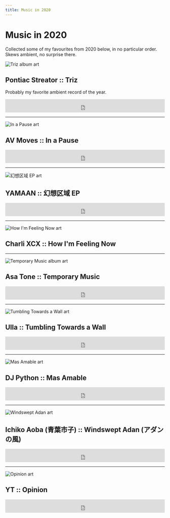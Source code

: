 ```yaml
---
title: Music in 2020
---
```


# Music in 2020

Collected some of my favourites from 2020 below, in no particular order. Skews ambient, no surprise there.

![Triz album art](../assets/images/pontiac-streator-triz.jpg)

## Pontiac Streator :: Triz

Probably my favorite ambient record of the year.

<iframe style="border: 0; width: 100%; height: 42px;" src="https://bandcamp.com/EmbeddedPlayer/album=2983654696/size=small/bgcol=ffffff/linkcol=0687f5/artwork=none/transparent=true/" seamless><a href="https://motionward.bandcamp.com/album/pontiac-streator-triz">Pontiac Streator - &#39;Triz&#39; by Motion Ward</a></iframe>

---

![In a Pause art](../assets/images/av-moves-in-a-pause.jpg)

## AV Moves :: In a Pause

<iframe style="border: 0; width: 100%; height: 42px;" src="https://bandcamp.com/EmbeddedPlayer/album=1389016902/size=small/bgcol=ffffff/linkcol=0687f5/artwork=none/transparent=true/" seamless><a href="https://a-v-c.bandcamp.com/album/in-a-pause">In A Pause by AV Moves</a></iframe>

---

![幻想区域 EP art](../assets/images/yamaan-幻想区域-EP.jpg)

## YAMAAN :: 幻想区域 EP

<iframe style="border: 0; width: 100%; height: 42px;" src="https://bandcamp.com/EmbeddedPlayer/album=2294602674/size=small/bgcol=ffffff/linkcol=0687f5/artwork=none/transparent=true/" seamless><a href="https://doteirecords.bandcamp.com/album/ep">幻想区域 EP by YAMAAN</a></iframe>

---

![How I'm Feeling Now art](../assets/images/charli-xcx-how-im-feeling-now.jpg)

## Charli XCX :: How I'm Feeling Now

---

![Temporary Music album art](../assets/images/asa-tone-temporary-music.jpg)

## Asa Tone :: Temporary Music

<iframe style="border: 0; width: 100%; height: 42px;" src="https://bandcamp.com/EmbeddedPlayer/album=1028926415/size=small/bgcol=ffffff/linkcol=0687f5/artwork=none/transparent=true/" seamless><a href="https://asatone.bandcamp.com/album/temporary-music">Temporary Music by Asa Tone</a></iframe>

---

![Tumbling Towards a Wall art](../assets/images/ulla-tumbling-towards-a-wall.jpg)

## Ulla :: Tumbling Towards a Wall

<iframe style="border: 0; width: 100%; height: 42px;" src="https://bandcamp.com/EmbeddedPlayer/album=404644490/size=small/bgcol=ffffff/linkcol=0687f5/artwork=none/transparent=true/" seamless><a href="https://ullastraus.bandcamp.com/album/tumbling-towards-a-wall">Tumbling Towards a Wall by Ulla</a></iframe>

---

![Mas Amable art](../assets/images/dj-python-mas-amable.jpg)

## DJ Python :: Mas Amable

<iframe style="border: 0; width: 100%; height: 42px;" src="https://bandcamp.com/EmbeddedPlayer/album=3334571118/size=small/bgcol=ffffff/linkcol=0687f5/artwork=none/transparent=true/" seamless><a href="https://djpythonnyc.bandcamp.com/album/mas-amable">Mas Amable by DJ Python</a></iframe>

---

![Windswept Adan art](../assets/images/ichiko-aoba-windswept-adan.jpg)

## Ichiko Aoba (青葉市子) :: Windswept Adan (アダンの風)

<iframe style="border: 0; width: 100%; height: 42px;" src="https://bandcamp.com/EmbeddedPlayer/album=779512058/size=small/bgcol=ffffff/linkcol=0687f5/artwork=none/transparent=true/" seamless><a href="https://ichikoaoba.bandcamp.com/album/windswept-adan">Windswept Adan by Ichiko Aoba</a></iframe>

---

![Opinion art](../assets/images/yt-opinion.jpg)

## YT :: Opinion

<iframe style="border: 0; width: 100%; height: 42px;" src="https://bandcamp.com/EmbeddedPlayer/album=1630655238/size=small/bgcol=ffffff/linkcol=0687f5/artwork=none/transparent=true/" seamless><a href="https://quiettimetapes.bandcamp.com/album/yt">YT by Opinion</a></iframe>